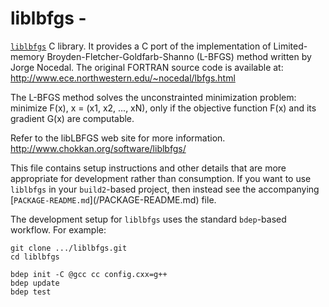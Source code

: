 # liblbfgs - <SUMMARY>

[`liblbfgs`](https://github.com/chokkan/liblbfgs)
C library. It provides a C port of the implementation of Limited-memory
Broyden-Fletcher-Goldfarb-Shanno (L-BFGS) method written by Jorge Nocedal.
The original FORTRAN source code is available at:
http://www.ece.northwestern.edu/~nocedal/lbfgs.html

The L-BFGS method solves the unconstrainted minimization problem:
    minimize F(x), x = (x1, x2, ..., xN),
only if the objective function F(x) and its gradient G(x) are computable.

Refer to the libLBFGS web site for more information.
http://www.chokkan.org/software/liblbfgs/

This file contains setup instructions and other details that are more
appropriate for development rather than consumption. If you want to use
`liblbfgs` in your `build2`-based project, then instead see the accompanying
[`PACKAGE-README.md`](<PACKAGE>/PACKAGE-README.md) file.

The development setup for `liblbfgs` uses the standard `bdep`-based workflow.
For example:

```
git clone .../liblbfgs.git
cd liblbfgs

bdep init -C @gcc cc config.cxx=g++
bdep update
bdep test
```
